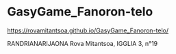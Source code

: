# GasyGame_Fanoron-telo
https://rovamitantsoa.github.io/GasyGame_Fanoron-telo/

RANDRIANARIJAONA Rova Mitantsoa, IGGLIA 3, n°19
